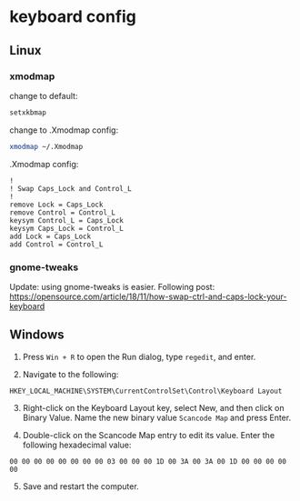 # keyboard config
## Linux
### xmodmap
change to default:
```bash
setxkbmap
```
change to .Xmodmap config:
```bash
xmodmap ~/.Xmodmap
```
.Xmodmap config: 
```{.Xmodmap}
!
! Swap Caps_Lock and Control_L
!
remove Lock = Caps_Lock
remove Control = Control_L
keysym Control_L = Caps_Lock
keysym Caps_Lock = Control_L
add Lock = Caps_Lock
add Control = Control_L
```
### gnome-tweaks
Update: using gnome-tweaks is easier. Following post: https://opensource.com/article/18/11/how-swap-ctrl-and-caps-lock-your-keyboard

## Windows 
1. Press `Win + R` to open the Run dialog, type `regedit`, and enter.
   
2. Navigate to the following:
```
HKEY_LOCAL_MACHINE\SYSTEM\CurrentControlSet\Control\Keyboard Layout
```
3. Right-click on the Keyboard Layout key, select New, and then click on Binary Value.
Name the new binary value `Scancode Map` and press Enter.

5. Double-click on the Scancode Map entry to edit its value.
Enter the following hexadecimal value:
```
00 00 00 00 00 00 00 00 03 00 00 00 1D 00 3A 00 3A 00 1D 00 00 00 00 00
```
5. Save and restart the computer.
